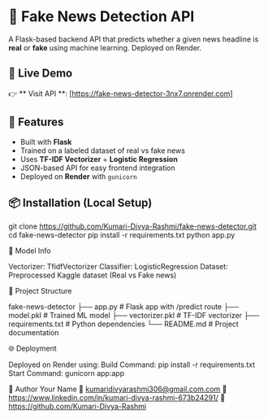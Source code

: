 # 📰 Fake News Detection API

A Flask-based backend API that predicts whether a given news headline is **real** or **fake** using machine learning. Deployed on Render.

## 🔗 Live Demo

👉 ** Visit API **: [https://fake-news-detector-3nx7.onrender.com]

## 🚀 Features

- Built with **Flask**
- Trained on a labeled dataset of real vs fake news
- Uses **TF-IDF Vectorizer** + **Logistic Regression**
- JSON-based API for easy frontend integration
- Deployed on **Render** with `gunicorn`

## 📦 Installation (Local Setup)
git clone https://github.com/Kumari-Divya-Rashmi/fake-news-detector.git
cd fake-news-detector
pip install -r requirements.txt
python app.py

🧠 Model Info

Vectorizer: TfidfVectorizer
Classifier: LogisticRegression
Dataset: Preprocessed Kaggle dataset (Real vs Fake news)

📁 Project Structure

fake-news-detector
├── app.py                # Flask app with /predict route
├── model.pkl             # Trained ML model
├── vectorizer.pkl        # TF-IDF vectorizer
├── requirements.txt      # Python dependencies
└── README.md             # Project documentation



🌐 Deployment

Deployed on Render using:
Build Command: pip install -r requirements.txt
Start Command: gunicorn app:app

👤 Author
Your Name
📧 kumaridivyarashmi306@gmail.com.com
🔗 https://www.linkedin.com/in/kumari-divya-rashmi-673b24291/
🔗 https://github.com/Kumari-Divya-Rashmi

